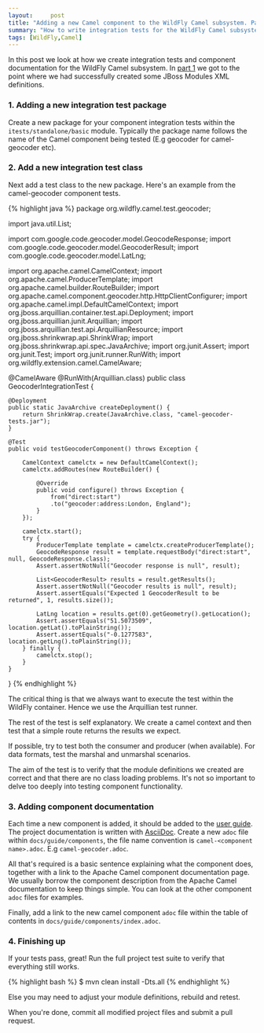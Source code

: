 ```yaml
---
layout:     post
title: "Adding a new Camel component to the WildFly Camel subsystem. Part 2"
summary: "How to write integration tests for the WildFly Camel subsystem"
tags: [WildFly,Camel]
---
```


In this post we look at how we create integration tests and component documentation for the WildFly Camel subsystem. In [part 1](/2017/09/25/adding-a-new-component-to-the-wildfly-camel-subsystem-part1) we got to the point where we had successfully created some JBoss Modules XML definitions.

### 1. Adding a new integration test package

Create a new package for your component integration tests within the `itests/standalone/basic` module. Typically the package name follows the name of the Camel component being tested (E.g geocoder for camel-geocoder etc).

### 2. Add a new integration test class

Next add a test class to the new package. Here's an example from the camel-geocoder component tests.

{% highlight java %}
package org.wildfly.camel.test.geocoder;

import java.util.List;

import com.google.code.geocoder.model.GeocodeResponse;
import com.google.code.geocoder.model.GeocoderResult;
import com.google.code.geocoder.model.LatLng;

import org.apache.camel.CamelContext;
import org.apache.camel.ProducerTemplate;
import org.apache.camel.builder.RouteBuilder;
import org.apache.camel.component.geocoder.http.HttpClientConfigurer;
import org.apache.camel.impl.DefaultCamelContext;
import org.jboss.arquillian.container.test.api.Deployment;
import org.jboss.arquillian.junit.Arquillian;
import org.jboss.arquillian.test.api.ArquillianResource;
import org.jboss.shrinkwrap.api.ShrinkWrap;
import org.jboss.shrinkwrap.api.spec.JavaArchive;
import org.junit.Assert;
import org.junit.Test;
import org.junit.runner.RunWith;
import org.wildfly.extension.camel.CamelAware;

@CamelAware
@RunWith(Arquillian.class)
public class GeocoderIntegrationTest {

    @Deployment
    public static JavaArchive createDeployment() {
        return ShrinkWrap.create(JavaArchive.class, "camel-geocoder-tests.jar");
    }

    @Test
    public void testGeocoderComponent() throws Exception {

        CamelContext camelctx = new DefaultCamelContext();
        camelctx.addRoutes(new RouteBuilder() {

            @Override
            public void configure() throws Exception {
                from("direct:start")
                .to("geocoder:address:London, England");
            }
        });

        camelctx.start();
        try {
            ProducerTemplate template = camelctx.createProducerTemplate();
            GeocodeResponse result = template.requestBody("direct:start", null, GeocodeResponse.class);
            Assert.assertNotNull("Geocoder response is null", result);

            List<GeocoderResult> results = result.getResults();
            Assert.assertNotNull("Geocoder results is null", result);
            Assert.assertEquals("Expected 1 GeocoderResult to be returned", 1, results.size());

            LatLng location = results.get(0).getGeometry().getLocation();
            Assert.assertEquals("51.5073509", location.getLat().toPlainString());
            Assert.assertEquals("-0.1277583", location.getLng().toPlainString());
        } finally {
            camelctx.stop();
        }
    }
}
{% endhighlight %}

The critical thing is that we always want to execute the test within the WildFly container. Hence we use the Arquillian test runner.

The rest of the test is self explanatory. We create a camel context and then test that a simple route returns the results we expect.

If possible, try to test both the consumer and producer (when available). For data formats, test the marshal and unmarshal scenarios.

The aim of the test is to verify that the module definitions we created are correct and that there are no class loading problems. It's not so important to delve too deeply into testing component functionality.

### 3. Adding component documentation

Each time a new component is added, it should be added to the [user guide](https://wildfly-extras.github.io/wildfly-camel/). The project documentation is written with [AsciiDoc](http://asciidoctor.org/). Create a new `adoc` file within `docs/guide/components`, the file name convention is `camel-<component name>.adoc`. E.g `camel-geocoder.adoc`.

All that's required is a basic sentence explaining what the component does, together with a link to the Apache Camel component documentation page. We usually borrow the component description from the Apache Camel documentation to keep things simple. You can look at the other component `adoc` files for examples.

Finally, add a link to the new camel component `adoc` file within the table of contents in `docs/guide/components/index.adoc`.

### 4. Finishing up

If your tests pass, great! Run the full project test suite to verify that everything still works.

{% highlight bash %}
$ mvn clean install -Dts.all
{% endhighlight %}

Else you may need to adjust your module definitions, rebuild and retest.

When you're done, commit all modified project files and submit a pull request.
